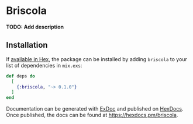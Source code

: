 # Briscola

**TODO: Add description**

## Installation

If [available in Hex](https://hex.pm/docs/publish), the package can be installed
by adding `briscola` to your list of dependencies in `mix.exs`:

```elixir
def deps do
  [
    {:briscola, "~> 0.1.0"}
  ]
end
```

Documentation can be generated with [ExDoc](https://github.com/elixir-lang/ex_doc)
and published on [HexDocs](https://hexdocs.pm). Once published, the docs can
be found at <https://hexdocs.pm/briscola>.

